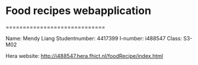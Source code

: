 # Food recipes webapplication
=============================

Name: Mendy Liang 
Studentnumber: 4417399
I-number: i488547
Class: S3-M02

Hera website: http://i488547.hera.fhict.nl/foodRecipe/index.html 



